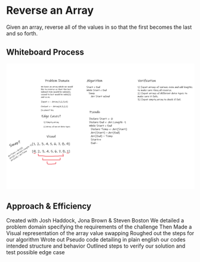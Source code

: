 # Reverse an Array
Given an array, reverse all of the values in so that the first becomes the last and so forth.

## Whiteboard Process
![Whiteboard](./arrayReverseWhiteboard.png)

## Approach & Efficiency
Created with Josh Haddock, Jona Brown & Steven Boston
We detailed a problem domain specifying the requirements of the challenge
Then Made a Visual representation of the array value swapping
Roughed out the steps for our algorithm
Wrote out Pseudo code detailing in plain english our codes intended structure and behavior
Outlined steps to verify our solution and test possible edge case

